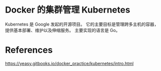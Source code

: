 # Docker 的集群管理 Kubernetes
Kubernetes 是 Google 发起的开源项目。
它的主要目标是管理跨多主机的容器，提供基本部署、维护以及伸缩服务。
主要实现的语言是 Go。
# References
https://yeasy.gitbooks.io/docker_practice/kubernetes/intro.html
